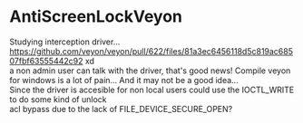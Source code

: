 # AntiScreenLockVeyon
Studying interception driver...  
https://github.com/veyon/veyon/pull/622/files/81a3ec6456118d5c819ac68507fbf63555442c92 xd  
a non admin user can talk with the driver, that's good news!
Compile veyon for windows is a lot of pain... And it may not be a good idea...  
Since the driver is accesible for non local users could use the IOCTL_WRITE to do some kind of unlock  
acl bypass due to the lack of FILE_DEVICE_SECURE_OPEN?
